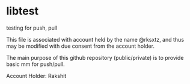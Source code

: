 # libtest
testing for push, pull

This file is associated with account held by the name @rksxtz, and thus may be modified with due consent from the account holder.

The main purpose of this github repository (public/private) is to provide basic mm for push/pull.

Account Holder: Rakshit
